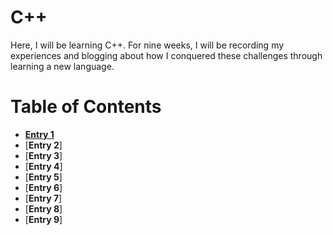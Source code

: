 # C++

Here, I will be learning C++. For nine weeks, I will be recording 
my experiences and blogging about how I conquered these challenges
through learning a new language.

# Table of Contents
* [**Entry 1**](entries/entry01-plan.md)
* [**Entry 2**]
* [**Entry 3**]
* [**Entry 4**]
* [**Entry 5**]
* [**Entry 6**]
* [**Entry 7**]
* [**Entry 8**]
* [**Entry 9**]